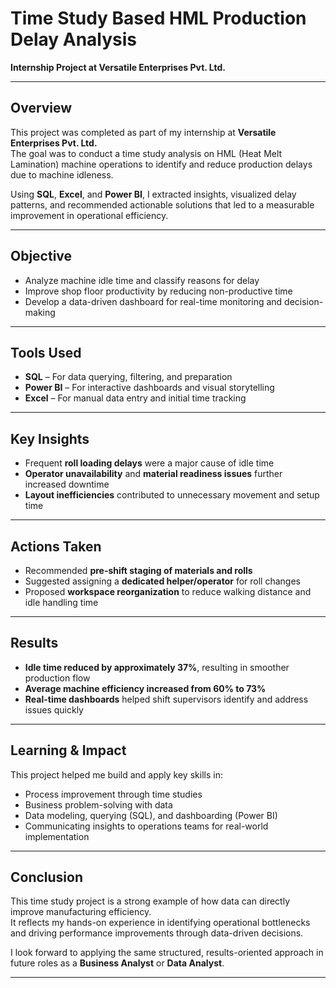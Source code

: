 # Time Study Based HML Production Delay Analysis  
**Internship Project at Versatile Enterprises Pvt. Ltd.**

---

## Overview

This project was completed as part of my internship at **Versatile Enterprises Pvt. Ltd.**  
The goal was to conduct a time study analysis on HML (Heat Melt Lamination) machine operations to identify and reduce production delays due to machine idleness.

Using **SQL**, **Excel**, and **Power BI**, I extracted insights, visualized delay patterns, and recommended actionable solutions that led to a measurable improvement in operational efficiency.

---

## Objective

- Analyze machine idle time and classify reasons for delay  
- Improve shop floor productivity by reducing non-productive time  
- Develop a data-driven dashboard for real-time monitoring and decision-making  

---

## Tools Used

- **SQL** – For data querying, filtering, and preparation  
- **Power BI** – For interactive dashboards and visual storytelling  
- **Excel** – For manual data entry and initial time tracking  

---

## Key Insights

- Frequent **roll loading delays** were a major cause of idle time  
- **Operator unavailability** and **material readiness issues** further increased downtime  
- **Layout inefficiencies** contributed to unnecessary movement and setup time  

---

## Actions Taken

- Recommended **pre-shift staging of materials and rolls**  
- Suggested assigning a **dedicated helper/operator** for roll changes  
- Proposed **workspace reorganization** to reduce walking distance and idle handling time  

---

## Results

- **Idle time reduced by approximately 37%**, resulting in smoother production flow  
- **Average machine efficiency increased from 60% to 73%**  
- **Real-time dashboards** helped shift supervisors identify and address issues quickly  

---

## Learning & Impact

This project helped me build and apply key skills in:

- Process improvement through time studies  
- Business problem-solving with data  
- Data modeling, querying (SQL), and dashboarding (Power BI)  
- Communicating insights to operations teams for real-world implementation  

---

## Conclusion

This time study project is a strong example of how data can directly improve manufacturing efficiency.  
It reflects my hands-on experience in identifying operational bottlenecks and driving performance improvements through data-driven decisions.

I look forward to applying the same structured, results-oriented approach in future roles as a **Business Analyst** or **Data Analyst**.

---

